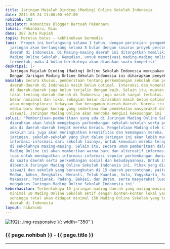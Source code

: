 ```yaml
---
title: Jaringan Majalah Dinding (Mading) Online Sekolah Indonesia
date: 2011-08-24 11:08:00 +07:00
nohibah: 192
inisiator: Komunitas Blogger Bertuah Pekanbaru
lokasi: Pekanbaru, Riau
dana: 387 Juta Rupiah
topik: Meretas batas – kebhinekaan bermedia
lama: 'Proyek ini berlangsung selama 1 tahun, dengan perincian: pengembangan awal
  jaringan akan berlangsung selama 8 bulan dengan sasaran proyek percontohan di 15
  daerah di Indonesia. Di Masing-masing daerah ini ditargetkan memiliki minimal 10
  Mading Online Sekolah. Kemudian, untuk memotivasi mading-mading online yang telah
  terbentuk, maka 4 bulan berikutnya akan diadakan suatu kompetisi'
deskripsi: |-
  Jaringan Majalah Dinding (Mading) Online Sekolah Indonesia merupakan jaringan pemberitaan yang dikelola oleh siswa/i sekolah setingkat SMP dan SMA atau komunitas siswa, berbasis blog. Jaringan tersebar di daerah-daerah yang ada di Indonesia. Konten pemberitaannya mencakup kegiatan sekolah serta hal-hal lainnya yang terjadi di sekitar sekolah atau tempat tinggal siswa/i nya masing-masing. Pemberitaan bisa juga tentang sesuatu yang menarik dari daerah tempat sekolah mereka berada.
  Dengan Jaringan Mading Online Sekolah Indonesia ini diharapkan penyebaran informasi antarmading online sekolah akan lebih cepat. Perkembangan sekolah di suatu daerah akan cepat diketahui oleh sekolah lain yang jauh lokasinya. Apa yang terjadi di suatu sekolah dapat diikuti atau dikembangkan di sekolah lain. Dengan demikian, selain sebagai sarana penyebaran informasi, Jaringan Mading Online Sekolah Indonesia juga bisa dijadikan sarana pertukaran kegiatan sekolah. Jaringan Mading Online Sekolah Indonesia ini tidak akan mematikan keberadaan mading (majalah dinding) konvensional di sekolah-sekolah. Bahkan diharapkan akan terjadi sinergi antara keduanya. Website induk dari Jaringan Mading Online Sekolah Indonesia ini adalah madingonline.net
masalah: Secara khusus, pemberitaan tentang perkembangan sekolah dan pendidikan di
  daerah-daerah di Indonesia masih belum optimal. Interaksi dan komunikasi antar sekolah
  di daerah-daerah juga belum terjalin dengan baik. Selain itu, muatan atau konten
  lokal tentang daerah-daerah di Indonesia juga masih sangat terbatas. Media-media
  besar nasional dan lokal sebagian besar dirasakan masih belum optimal mempromosikan
  atau mengeksplorasi kekayaan dan keragaman daerah-daerah. Karena itu kita butuh
  media baru dengan konsep yang sederhana dan pendekatan masyarakat dalam hal ini
  siswa/i. Jaringan Mading Online akan mencoba mengisi kekosongan ini
solusi: 'Pemberitaan-pemberitaan yang ada di Jaringan Mading Online Sekolah Indonesia
  diarahkan akan lebih mengekspos perkembangan sekolah-sekolah serta pendidikan yang
  ada di daerah-daerah tempat mereka berada. Pengelolaan Mading oleh siswa/i tiap-tiap
  sekolah ini juga akan meningkatkan kreatifitas dan kemampuan mereka. Dengan adanya
  jaringan, sekolah-sekolah yang ikut dalam jaringan ini akan lebih mudah merangkum
  informasi-informasi dari sekolah lainnya, untuk kemudian mereka terapkan atau kembangkan
  di sekolahnya masing-masing. Selain itu, secara umum pemberitaan dalam jaringan
  Mading Online ini akan memberikan warna baru dan alternatif informasi bagi masyarakat
  luas untuk mendapatkan informasi-informasi seputar perkembangan dunia pendidikan
  di suatu daerah serta perkembangan sosial dan kebudayaannya. Untuk itulah perlu
  dibentuk Jaringan Mading Online Sekolah Indonesia ini. Pihak yang diuntungkan adalah
  siswa/i dan sekolah yang bersangkutan di 15 daerah percontohan, yaitu: Pekanbaru,
  Medan, Ambon, Bengkalis, Meranti, Teluk Kuantan, Solo, Yogyakarta, Surabaya, Aceh,
  Makassar, Pontianak, Padang, Bekasi, dan Batam, serta masyarakat luas yang bisa
  mengakses Jaringan Mading Online Sekolah Indonesia ini'
keberhasilan: Terbentuknya 15 jaringan mading daerah yang masing-masingnya akan terdapat
  minimal 10 Mading Online Sekolah aktif dengan konten-konten lokal yang beranekaragam
  sehingga total akan didapat minimal 150 Mading Online Sekolah yang tersebar di berbagai
  daerah di Indonesia
layout: hibahcmb
---
```


![192](/static/img/hibahcmb/192.png){: .img-responsive }{: width="350" }

### {{ page.nohibah }} - {{ page.title }}

---
